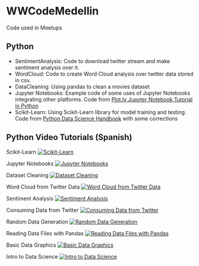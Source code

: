 # WWCodeMedellin
Code used in Meetups

## Python

* SentimentAnalysis: Code to download twitter stream and make sentiment analysis over it.
* WordCloud: Code to create Word Cloud analysis over twitter data stored in csv.
* DataCleaning: Using pandas to clean a movies dataset
* Jupyter Notebooks: Example code of some uses of Jupyter Notebooks integrating other platforms. Code from [Plot.ly Jupyter Notebook Tutorial in Python](https://plot.ly/python/ipython-notebook-tutorial/#getting-started)
* Scikit-Learn: Using Scikit-Learn library for model training and testing. Code from [Python Data Science Handbook](https://github.com/jakevdp/PythonDataScienceHandbook/blob/master/notebooks/05.02-Introducing-Scikit-Learn.ipynb) with some corrections

## Python Video Tutorials (Spanish)

Scikit-Learn
[![Scikit-Learn](https://img.youtube.com/vi/DrE_0lDI3Vk/0.jpg)](https://www.youtube.com/watch?v=DrE_0lDI3Vk "Scikit-Learn")

Jupyter Notebooks
[![Jupyter Notebooks](https://img.youtube.com/vi/MZomuIgcuVU/0.jpg)](https://www.youtube.com/watch?v=MZomuIgcuVU "Jupyter Notebooks")

Dataset Cleaning
[![Dataset Cleaning](https://img.youtube.com/vi/kyU1EEWBxZg/0.jpg)](https://www.youtube.com/watch?v=kyU1EEWBxZg "Dataset Cleaning")

Word Cloud from Twitter Data
[![Word Cloud from Twitter Data](https://img.youtube.com/vi/LwX_d4PQLjc/0.jpg)](https://www.youtube.com/watch?v=LwX_d4PQLjc "Word Cloud from Twitter Data")

Sentiment Analysis
[![Sentiment Analysis](https://img.youtube.com/vi/rDFY51cfeX0/0.jpg)](https://www.youtube.com/watch?v=rDFY51cfeX0 "Sentiment Analysis")

Consuming Data from Twitter
[![Consuming Data from Twitter](https://img.youtube.com/vi/1_Nu6Wxrvco/0.jpg)](https://www.youtube.com/watch?v=1_Nu6Wxrvco "Consuming Data from Twitter")

Random Data Generation
[![Random Data Generation](https://img.youtube.com/vi/sSe_QoBzCaQ/0.jpg)](https://www.youtube.com/watch?v=sSe_QoBzCaQ "Random Data Generation")

Reading Data Files with Pandas
[![Reading Data Files with Pandas](https://img.youtube.com/vi/ZBFp3D-g-uU/0.jpg)](https://www.youtube.com/watch?v=ZBFp3D-g-uU "Reading Data Files with Pandas")

Basic Data Graphics
[![Basic Data Graphics](https://img.youtube.com/vi/q5QCKs7YbV4/0.jpg)](https://www.youtube.com/watch?v=q5QCKs7YbV4 "Basic Data Graphics")

Intro to Data Science
[![Intro to Data Science](https://img.youtube.com/vi/yauIRnbyGOg/0.jpg)](https://www.youtube.com/watch?v=yauIRnbyGOg "Intro to Data Science")




